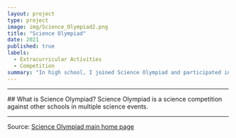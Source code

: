 ```yaml
---
layout: project
type: project
image: img/Science_Olympiad2.png
title: "Science Olympiad"
date: 2021
published: true
labels:
  - Extracurricular Activities
  - Competition
summary: "In high school, I joined Science Olympiad and participated in many events."
---
```


<hr>
## What is Science Olympiad?
Science Olympiad is a science competition against other schools in multiple science events.


<hr>

Source: [Science Olympiad main home page](https://www.soinc.org)